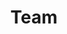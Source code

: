 ---
lang: fr
layout: team
permalink: /fr/team/
redirect_from:
- /fr/doc/QubesDevelopers/
- /fr/people/
- /fr/wiki/QubesDevelopers/
ref: 8
title: Team
---